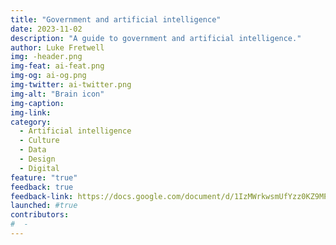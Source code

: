 ```yaml
---
title: "Government and artificial intelligence"
date: 2023-11-02
description: "A guide to government and artificial intelligence."
author: Luke Fretwell
img: -header.png
img-feat: ai-feat.png
img-og: ai-og.png
img-twitter: ai-twitter.png
img-alt: "Brain icon"
img-caption: 
img-link: 
category:
  - Artificial intelligence
  - Culture
  - Data
  - Design
  - Digital
feature: "true"
feedback: true
feedback-link: https://docs.google.com/document/d/1IzMWrkwsmUfYzz0KZ9MPX6gUiObgqMq0zuAHFGsaDN8/edit?usp=sharing
launched: #true
contributors:
#  - 
---
```


